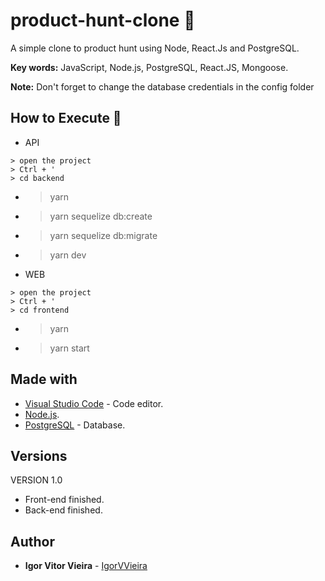 # product-hunt-clone 🎯
A simple clone to product hunt using Node, React.Js and PostgreSQL.

**Key words:** JavaScript, Node.js, PostgreSQL, React.JS, Mongoose.

**Note:** Don't forget to change the database credentials in the config folder


## How to Execute 🤔
 - API
```
> open the project
> Ctrl + '
> cd backend
```
- > yarn
- > yarn sequelize db:create
- > yarn sequelize db:migrate
- > yarn dev

 - WEB
```
> open the project
> Ctrl + '
> cd frontend
```
- > yarn
- > yarn start

## Made with
* [Visual Studio Code](https://code.visualstudio.com/) - Code editor.
* [Node.js](https://nodejs.org/en/).
* [PostgreSQL](https://www.mongodb.com/) - Database.

## Versions
VERSION 1.0
* Front-end finished.
* Back-end finished.

## Author
* **Igor Vitor Vieira** - [IgorVVieira](https://github.com/IgorVViera)
